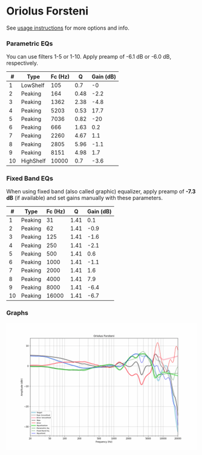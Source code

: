 # Oriolus Forsteni
See [usage instructions](https://github.com/jaakkopasanen/AutoEq#usage) for more options and info.

### Parametric EQs
You can use filters 1-5 or 1-10. Apply preamp of -6.1 dB or -6.0 dB, respectively.

|   # | Type      |   Fc (Hz) |    Q |   Gain (dB) |
|-----|-----------|-----------|------|-------------|
|   1 | LowShelf  |       105 | 0.7  |        -0   |
|   2 | Peaking   |       164 | 0.48 |        -2.2 |
|   3 | Peaking   |      1362 | 2.38 |        -4.8 |
|   4 | Peaking   |      5203 | 0.53 |        17.7 |
|   5 | Peaking   |      7036 | 0.82 |       -20   |
|   6 | Peaking   |       666 | 1.63 |         0.2 |
|   7 | Peaking   |      2260 | 4.67 |         1.1 |
|   8 | Peaking   |      2805 | 5.96 |        -1.1 |
|   9 | Peaking   |      8151 | 4.98 |         1.7 |
|  10 | HighShelf |     10000 | 0.7  |        -3.6 |

### Fixed Band EQs
When using fixed band (also called graphic) equalizer, apply preamp of **-7.3 dB** (if available) and set gains manually with these parameters.

|   # | Type    |   Fc (Hz) |    Q |   Gain (dB) |
|-----|---------|-----------|------|-------------|
|   1 | Peaking |        31 | 1.41 |         0.1 |
|   2 | Peaking |        62 | 1.41 |        -0.9 |
|   3 | Peaking |       125 | 1.41 |        -1.6 |
|   4 | Peaking |       250 | 1.41 |        -2.1 |
|   5 | Peaking |       500 | 1.41 |         0.6 |
|   6 | Peaking |      1000 | 1.41 |        -1.1 |
|   7 | Peaking |      2000 | 1.41 |         1.6 |
|   8 | Peaking |      4000 | 1.41 |         7.9 |
|   9 | Peaking |      8000 | 1.41 |        -6.4 |
|  10 | Peaking |     16000 | 1.41 |        -6.7 |

### Graphs
![](./Oriolus%20Forsteni.png)
